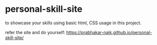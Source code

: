 # personal-skill-site
to showcase your skills using basic html, CSS usage in this project.

refer the site and do yourself: https://prabhakar-naik.github.io/personal-skill-site/
